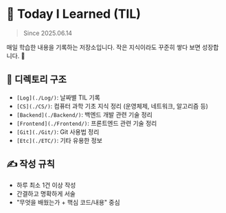# 📘 Today I Learned (TIL)
> Since 2025.06.14

매일 학습한 내용을 기록하는 저장소입니다.
작은 지식이라도 꾸준히 쌓다 보면 성장합니다. 🚀

## 📂 디렉토리 구조

- `[Log](./Log/)`: 날짜별 TIL 기록
- `[CS](./CS/)`: 컴퓨터 과학 기초 지식 정리 (운영체제, 네트워크, 알고리즘 등)
- `[Backend](./Backend/)`: 백엔드 개발 관련 기술 정리
- `[Frontend](./Frontend/)`: 프론트엔드 관련 기술 정리
- `[Git](./Git/)`: Git 사용법 정리
- `[Etc](./ETC/)`: 기타 유용한 정보

## ✍️ 작성 규칙

- 하루 최소 1건 이상 작성
- 간결하고 명확하게 서술
- "무엇을 배웠는가 + 핵심 코드/내용" 중심
